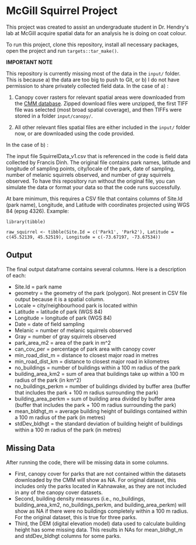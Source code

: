 # McGill Squirrel Project 

This project was created to assist an undergraduate student in Dr. Hendry's lab at McGill acquire spatial data for an analysis he is doing on coat colour. 

To run this project, clone this repository, install all necessary packages, open the project and run `targets::tar_make()`. 

**IMPORTANT NOTE**

This repository is currently missing most of the data in the `input/` folder. This is because a) the data are too big to push to Git, or b) I do not have permission to share privately collected field data. In the case of a) :

1. Canopy cover rasters for relevant spatial areas were downloaded from the [CMM database]([https://observatoire.cmm.qc.ca/produits/donnees-georeferencees/#orthophotographies](https://observatoire.cmm.qc.ca/produits/donnees-georeferencees/#indice_canopee)https://observatoire.cmm.qc.ca/produits/donnees-georeferencees/#indice_canopee). Zipped download files were unzipped, the first TIFF file was selected (most broad spatial coverage), and then TIFFs were stored in a folder `input/canopy/`.

2. All other relevant files spatial files are either included in the `input/` folder now, or are downloaded using the code provided.

In the case of b) : 

The input file SquirrelData_v1.csv that is referenced in the code is field data collected by Francis Dinh. The original file contains park names, latitude and longitude of sampling points, city/locale of the park, date of sampling, number of melanic squirrels observed, and number of gray squirrels observed. To have this repository run without the original file, you can simulate the data or format your data so that the code runs successfully. 

At bare minimum, this requires a CSV file that contains columns of Site.Id (park name), Longitude, and Latitude with coordinates projected using WGS 84 (epsg 4326). Example: 

```{r}
library(tibble)

raw_squirrel <- tibble(Site.Id = c('Park1', 'Park2'), Latitude = c(45.52139, 45.52519), Longitude = c(-73.67197, -73.67534))
```

## Output 
The final output dataframe contains several columns. Here is a description of each: 

- Site.Id = park name
- geometry = the geometry of the park (polygon). Not present in CSV file output because it is a spatial column.
- Locale = city/neighbourhood park is located within 
- Latitude = latitude of park (WGS 84)
- Longitude = longitude of park (WGS 84)
- Date = date of field sampling
- Melanic = number of melanic squirrels observed
- Gray = number of gray squirrels observed 
- park_area_m2 = area of the park in m^2
- can_cov_per = percentage of park area with canopy cover
- min_road_dist_m = distance to closest major road in metres
- min_road_dist_km = distance to closest major road in kilometres 
- no_buildings = number of buildings within a 100 m radius of the park
- building_area_km2 = sum of area that buildings take up within a 100 m radius of the park (in km^2)
- no_buildings_perkm = number of buildings divided by buffer area (buffer that includes the park + 100 m radius surrounding the park)
- building_area_perkm = sum of building area divided by buffer area (buffer that includes the park + 100 m radius surrounding the park)
- mean_bldhgt_m = average building height of buildings contained within a 100 m radius of the park (in metres)
- stdDev_bldhgt = the standard deviation of building height of buildings within a 100 m radius of the park (in metres)

## Missing Data
After running the code, there will be missing data in some columns. 

- First, canopy cover for parks that are not contained within the datasets downloaded by the CMM will show as NA. For original dataset, this includes only the parks located in Kahnawake, as they are not included in any of the canopy cover datasets.
- Second, building density measures (i.e., no_buildings, building_area_km2, no_buildings_perkm, and building_area_perkm) will show as NA if there were no buildings completely within a 100 m radius. For the original dataset, this is true for three parks.
- Third, the DEM (digital elevation model) data used to calculate building height has some missing data. This results in NAs for mean_bldhgt_m and stdDev_bldhgt columns for some parks.
